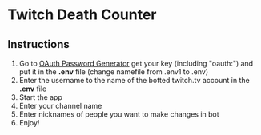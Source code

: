 # Twitch Death Counter

## Instructions
1. Go to [OAuth Password Generator](https://twitchapps.com/tmi/) get your key (including "oauth:") 
and put it in the **.env** file (change namefile from .env1 to .env)
2. Enter the username to the name of the botted twitch.tv account in the **.env** file
3. Start the app
4. Enter your channel name
5. Enter nicknames of people you want to make changes in bot
6. Enjoy!
